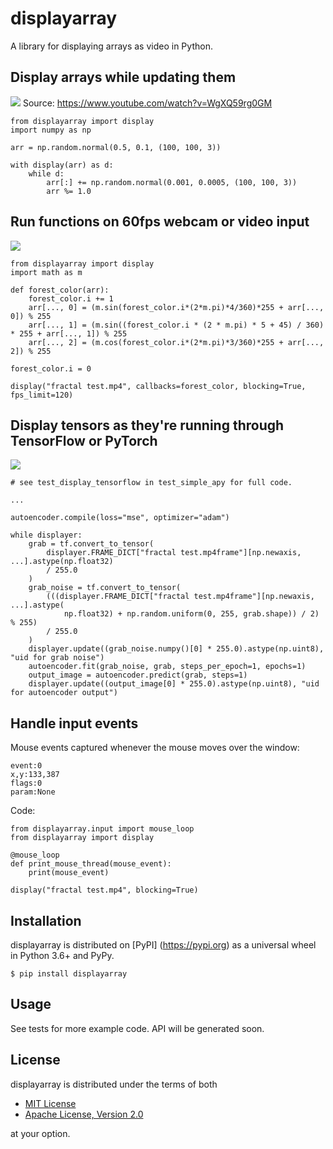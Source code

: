# displayarray

A library for displaying arrays as video in Python.

## Display arrays while updating them

![](https://i.imgur.com/UEt6iR6.gif)
Source: https://www.youtube.com/watch?v=WgXQ59rg0GM

    from displayarray import display
    import numpy as np

    arr = np.random.normal(0.5, 0.1, (100, 100, 3))

    with display(arr) as d:
        while d:
            arr[:] += np.random.normal(0.001, 0.0005, (100, 100, 3))
            arr %= 1.0

## Run functions on 60fps webcam or video input

[![](https://thumbs.gfycat.com/AbsoluteEarnestEelelephant-size_restricted.gif)](https://gfycat.com/absoluteearnesteelelephant)

    from displayarray import display
    import math as m

    def forest_color(arr):
        forest_color.i += 1
        arr[..., 0] = (m.sin(forest_color.i*(2*m.pi)*4/360)*255 + arr[..., 0]) % 255
        arr[..., 1] = (m.sin((forest_color.i * (2 * m.pi) * 5 + 45) / 360) * 255 + arr[..., 1]) % 255
        arr[..., 2] = (m.cos(forest_color.i*(2*m.pi)*3/360)*255 + arr[..., 2]) % 255

    forest_color.i = 0

    display("fractal test.mp4", callbacks=forest_color, blocking=True, fps_limit=120)
    
## Display tensors as they're running through TensorFlow or PyTorch

![](https://i.imgur.com/TejCpIP.png)

    # see test_display_tensorflow in test_simple_apy for full code.
    
    ...
    
    autoencoder.compile(loss="mse", optimizer="adam")

    while displayer:
        grab = tf.convert_to_tensor(
            displayer.FRAME_DICT["fractal test.mp4frame"][np.newaxis, ...].astype(np.float32)
            / 255.0
        )
        grab_noise = tf.convert_to_tensor(
            (((displayer.FRAME_DICT["fractal test.mp4frame"][np.newaxis, ...].astype(
                np.float32) + np.random.uniform(0, 255, grab.shape)) / 2) % 255)
            / 255.0
        )
        displayer.update((grab_noise.numpy()[0] * 255.0).astype(np.uint8), "uid for grab noise")
        autoencoder.fit(grab_noise, grab, steps_per_epoch=1, epochs=1)
        output_image = autoencoder.predict(grab, steps=1)
        displayer.update((output_image[0] * 255.0).astype(np.uint8), "uid for autoencoder output")

## Handle input events

Mouse events captured whenever the mouse moves over the window:

    event:0
    x,y:133,387
    flags:0
    param:None

Code:

    from displayarray.input import mouse_loop
    from displayarray import display
    
    @mouse_loop
    def print_mouse_thread(mouse_event):
        print(mouse_event)

    display("fractal test.mp4", blocking=True)

## Installation

displayarray is distributed on [PyPI] (https://pypi.org) as a universal
wheel in Python 3.6+ and PyPy.

    $ pip install displayarray
    
## Usage

See tests for more example code. API will be generated soon.

## License

displayarray is distributed under the terms of both

- [MIT License](https://choosealicense.com/licenses/mit)
- [Apache License, Version 2.0](https://choosealicense.com/licenses/apache-2.0)

at your option.


